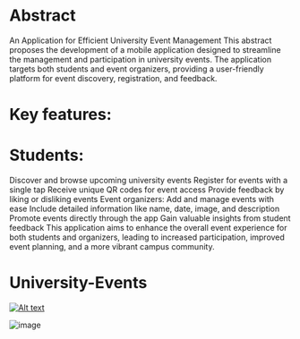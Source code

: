 # Abstract
An Application for Efficient University Event Management
This abstract proposes the development of a mobile application designed to streamline the management and participation in university events. The application targets both students and event organizers, providing a user-friendly platform for event discovery, registration, and feedback.

# Key features:

# Students:
Discover and browse upcoming university events
Register for events with a single tap
Receive unique QR codes for event access
Provide feedback by liking or disliking events
Event organizers:
Add and manage events with ease
Include detailed information like name, date, image, and description
Promote events directly through the app
Gain valuable insights from student feedback
This application aims to enhance the overall event experience for both students and organizers, leading to increased participation, improved event planning, and a more vibrant campus community.

# University-Events

[![Alt text](video-images/Youtube-image.PNG)](https://youtu.be/U6O5TqhI6Ms?si=UggHjA635IhepVwF)



![image](https://github.com/FaisalAlmadafei/University-Events/assets/117147649/3030aa6d-50da-48b4-9ff8-680e77583a8b)
